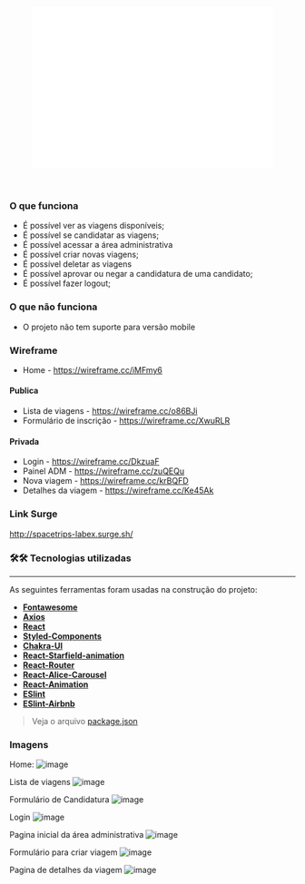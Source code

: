 <p align="center">
   <img style="background-color:black;" src="./src/img/LabeX-white.png" alt="Labex Logo"/>
</p>

</br>

### O que funciona

- É possível ver as viagens disponíveis;
- É possível se candidatar as viagens;
- É possível acessar a área administrativa
- É possível criar novas viagens;
- É possível deletar as viagens
- É possível aprovar ou negar a candidatura de uma candidato;
- É possível fazer logout;

### O que não funciona

- O projeto não tem suporte para versão mobile

### Wireframe

- Home - https://wireframe.cc/iMFmy6

#### Publica

- Lista de viagens - https://wireframe.cc/o86BJi
- Formulário de inscrição - https://wireframe.cc/XwuRLR

#### Privada

- Login - https://wireframe.cc/DkzuaF
- Painel ADM - https://wireframe.cc/zuQEQu
- Nova viagem - https://wireframe.cc/krBQFD
- Detalhes da viagem - https://wireframe.cc/Ke45Ak

### Link Surge

http://spacetrips-labex.surge.sh/

### 🛠🛠 Tecnologias utilizadas

---

As seguintes ferramentas foram usadas na construção do projeto:

- **[Fontawesome](https://fontawesome.com/)**
- **[Axios](https://github.com/axios/axios)**
- **[React](https://pt-br.reactjs.org/)**
- **[Styled-Components](https://styled-components.com/)**
- **[Chakra-UI](https://chakra-ui.com/)**
- **[React-Starfield-animation](https://github.com/transitive-bullshit/react-starfield-animation#readme)**
- **[React-Router](https://reactrouter.com/)**
- **[React-Alice-Carousel](https://github.com/maxmarinich/react-alice-carousel#readme)**
- **[React-Animation](https://github.com/FormidableLabs/react-animations)**
- **[ESlint](https://eslint.org/)**
- **[ESlint-Airbnb](https://github.com/airbnb/javascript)**

> Veja o arquivo [package.json]()

### Imagens

Home:
![image](https://user-images.githubusercontent.com/52076737/115152273-da90a700-a046-11eb-8594-f89204a94c07.png)

Lista de viagens
![image](https://user-images.githubusercontent.com/52076737/115152298-f005d100-a046-11eb-9d01-bf9f19ce6a7d.png)

Formulário de Candidatura
![image](https://user-images.githubusercontent.com/52076737/115152324-02800a80-a047-11eb-84f3-6f60b81f1154.png)

Login
![image](https://user-images.githubusercontent.com/52076737/115152343-1592da80-a047-11eb-842d-217cd944c1e6.png)

Pagina inicial da área administrativa
![image](https://user-images.githubusercontent.com/52076737/115152383-3ce9a780-a047-11eb-9a29-e8adf1085968.png)

Formulário para criar viagem
![image](https://user-images.githubusercontent.com/52076737/115152409-4bd05a00-a047-11eb-8f87-7de58a6a54e5.png)

Pagina de detalhes da viagem
![image](https://user-images.githubusercontent.com/52076737/115152433-6c001900-a047-11eb-894b-ce6dcfb35686.png)
